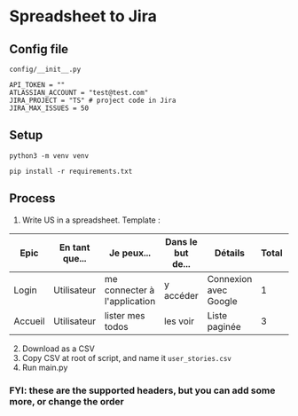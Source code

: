 # Spreadsheet to Jira

## Config file
`config/__init__.py`
```
API_TOKEN = ""
ATLASSIAN_ACCOUNT = "test@test.com"
JIRA_PROJECT = "TS" # project code in Jira
JIRA_MAX_ISSUES = 50
```

## Setup
```
python3 -m venv venv

pip install -r requirements.txt
```

## Process
 1. Write US in a spreadsheet. Template :
 
| Epic | En tant que... | Je peux... | Dans le but de... | Détails | Total | Fait
|--|--|--|--|--|--|--|
| Login | Utilisateur | me connecter à l'application | y accéder | Connexion avec Google | 1 | TRUE |
| Accueil | Utilisateur | lister mes todos | les voir | Liste paginée | 3 | FALSE |

2. Download as a CSV
3. Copy CSV at root of script, and name it `user_stories.csv`
4. Run main.py

### FYI: these are the supported headers, but you can add some more, or change the order